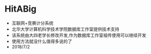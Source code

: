 # HitABig
* 互联网+竞赛计分系统
* 北华大学计算机科学技术学院数据库工作室提供技术支持
* 该系统由大四老学长修改开发,作为数据库工作室祖传使用可以继续开发
* 使用方法就没什么值得多说的了
* 2018/7/2
